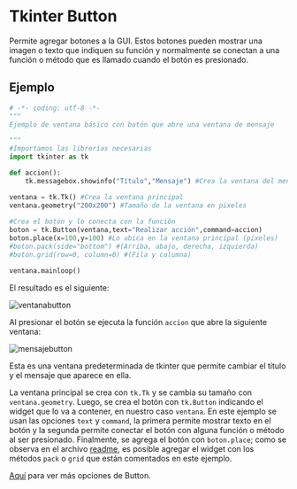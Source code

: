 # Tkinter Button
Permite agregar botones a la GUI. Estos botones pueden mostrar una imagen o texto que indiquen su función y normalmente se conectan a una función o método que es llamado cuando el botón es presionado.

## Ejemplo

```python
# -*- coding: utf-8 -*-
"""
Ejemplo de ventana básico con botón que abre una ventana de mensaje

"""
#Importamos las librerías necesarias
import tkinter as tk

def accion():
    tk.messagebox.showinfo("Título","Mensaje") #Crea la ventana del mensaje

ventana = tk.Tk() #Crea la ventana principal
ventana.geometry("200x200") #Tamaño de la ventana en pixeles
    
#Crea el botón y lo conecta con la función
boton = tk.Button(ventana,text="Realizar acción",command=accion)
boton.place(x=100,y=100) #Lo ubica en la ventana principal (pixeles)
#boton.pack(side="bottom") #(Arriba, abajo, derecha, izquierda)
#boton.grid(row=0, column=0) #(Fila y columna)

ventana.mainloop()
```

El resultado es el siguiente:

![ventanabutton](https://user-images.githubusercontent.com/58320351/128614186-ca0d95d7-85de-4585-9138-4eebb66192d8.png)

Al presionar el botón se ejecuta la función `accion` que abre la siguiente ventana:

![mensajebutton](https://user-images.githubusercontent.com/58320351/128614188-9c603013-9a33-4c2f-9c56-c53833049e11.png)

Esta es una ventana predeterminada de tkinter que permite cambiar el título y el mensaje que aparece en ella.

La ventana principal se crea con `tk.Tk` y se cambia su tamaño con `ventana.geometry`. Luego, se crea el botón con `tk.Button` indicando el widget que lo va a contener, en nuestro caso `ventana`. En este ejemplo se usan las opciones `text` y `command`, la primera permite mostrar texto en el botón y la segunda permite conectar el botón con alguna función o método al ser presionado. Finalmente, se agrega el botón con `boton.place`; como se observa en el archivo [readme](https://github.com/juan-suarezp/PythonTkinterTutorial/blob/master/README.md), es posible agregar el widget con los métodos `pack` o `grid` que están comentados en este ejemplo.

[Aquí](https://www.tutorialspoint.com/python3/tk_button.htm) para ver más opciones de Button.
